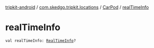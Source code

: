 [tripkit-android](../../index.md) / [com.skedgo.tripkit.locations](../index.md) / [CarPod](index.md) / [realTimeInfo](./real-time-info.md)

# realTimeInfo

`val realTimeInfo: `[`RealTimeInfo`](../-real-time-info/index.md)`?`